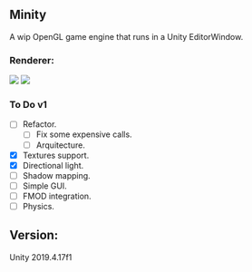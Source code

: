 ## Minity
A wip OpenGL game engine that runs in a Unity EditorWindow.

### Renderer: 
![](smallpreview.gif)
![](smallpreview3.gif)

### To Do v1 
- [ ] Refactor.
   - [ ] Fix some expensive calls.
   - [ ] Arquitecture.
- [x] Textures support.
- [x] Directional light.
- [ ] Shadow mapping.
- [ ] Simple GUI.
- [ ] FMOD integration.
- [ ] Physics.

## Version:
Unity 2019.4.17f1
